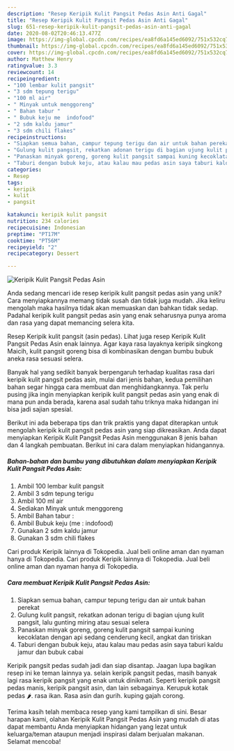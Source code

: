 ```yaml
---
description: "Resep Keripik Kulit Pangsit Pedas Asin Anti Gagal"
title: "Resep Keripik Kulit Pangsit Pedas Asin Anti Gagal"
slug: 651-resep-keripik-kulit-pangsit-pedas-asin-anti-gagal
date: 2020-08-02T20:46:13.477Z
image: https://img-global.cpcdn.com/recipes/ea8fd6a145ed6092/751x532cq70/keripik-kulit-pangsit-pedas-asin-foto-resep-utama.jpg
thumbnail: https://img-global.cpcdn.com/recipes/ea8fd6a145ed6092/751x532cq70/keripik-kulit-pangsit-pedas-asin-foto-resep-utama.jpg
cover: https://img-global.cpcdn.com/recipes/ea8fd6a145ed6092/751x532cq70/keripik-kulit-pangsit-pedas-asin-foto-resep-utama.jpg
author: Matthew Henry
ratingvalue: 3.3
reviewcount: 14
recipeingredient:
- "100 lembar kulit pangsit"
- "3 sdm tepung terigu"
- "100 ml air"
- " Minyak untuk menggoreng"
- " Bahan tabur "
- " Bubuk keju me  indofood"
- "2 sdm kaldu jamur"
- "3 sdm chili flakes"
recipeinstructions:
- "Siapkan semua bahan, campur tepung terigu dan air untuk bahan perekat"
- "Gulung kulit pangsit, rekatkan adonan terigu di bagian ujung kulit pangsit, lalu gunting miring atau sesuai selera"
- "Panaskan minyak goreng, goreng kulit pangsit sampai kuning kecoklatan dengan api sedang cenderung kecil, angkat dan tiriskan"
- "Taburi dengan bubuk keju, atau kalau mau pedas asin saya taburi kaldu jamur dan bubuk cabai"
categories:
- Resep
tags:
- keripik
- kulit
- pangsit

katakunci: keripik kulit pangsit 
nutrition: 234 calories
recipecuisine: Indonesian
preptime: "PT17M"
cooktime: "PT56M"
recipeyield: "2"
recipecategory: Dessert

---
```



![Keripik Kulit Pangsit Pedas Asin](https://img-global.cpcdn.com/recipes/ea8fd6a145ed6092/751x532cq70/keripik-kulit-pangsit-pedas-asin-foto-resep-utama.jpg)

Anda sedang mencari ide resep keripik kulit pangsit pedas asin yang unik? Cara menyiapkannya memang tidak susah dan tidak juga mudah. Jika keliru mengolah maka hasilnya tidak akan memuaskan dan bahkan tidak sedap. Padahal keripik kulit pangsit pedas asin yang enak seharusnya punya aroma dan rasa yang dapat memancing selera kita.

Resep Keripik kulit pangsit (asin pedas). Lihat juga resep Keripik Kulit Pangsit Pedas Asin enak lainnya. Agar kaya rasa layaknya keripik singkong Maicih, kulit pangsit goreng bisa di kombinasikan dengan bumbu bubuk aneka rasa sesuasi selera.

Banyak hal yang sedikit banyak berpengaruh terhadap kualitas rasa dari keripik kulit pangsit pedas asin, mulai dari jenis bahan, kedua pemilihan bahan segar hingga cara membuat dan menghidangkannya. Tak perlu pusing jika ingin menyiapkan keripik kulit pangsit pedas asin yang enak di mana pun anda berada, karena asal sudah tahu triknya maka hidangan ini bisa jadi sajian spesial.


Berikut ini ada beberapa tips dan trik praktis yang dapat diterapkan untuk mengolah keripik kulit pangsit pedas asin yang siap dikreasikan. Anda dapat menyiapkan Keripik Kulit Pangsit Pedas Asin menggunakan 8 jenis bahan dan 4 langkah pembuatan. Berikut ini cara dalam menyiapkan hidangannya.

<!--inarticleads1-->

##### Bahan-bahan dan bumbu yang dibutuhkan dalam menyiapkan Keripik Kulit Pangsit Pedas Asin:

1. Ambil 100 lembar kulit pangsit
1. Ambil 3 sdm tepung terigu
1. Ambil 100 ml air
1. Sediakan  Minyak untuk menggoreng
1. Ambil  Bahan tabur :
1. Ambil  Bubuk keju (me : indofood)
1. Gunakan 2 sdm kaldu jamur
1. Gunakan 3 sdm chili flakes


Cari produk Keripik lainnya di Tokopedia. Jual beli online aman dan nyaman hanya di Tokopedia. Cari produk Keripik lainnya di Tokopedia. Jual beli online aman dan nyaman hanya di Tokopedia. 

<!--inarticleads2-->

##### Cara membuat Keripik Kulit Pangsit Pedas Asin:

1. Siapkan semua bahan, campur tepung terigu dan air untuk bahan perekat
1. Gulung kulit pangsit, rekatkan adonan terigu di bagian ujung kulit pangsit, lalu gunting miring atau sesuai selera
1. Panaskan minyak goreng, goreng kulit pangsit sampai kuning kecoklatan dengan api sedang cenderung kecil, angkat dan tiriskan
1. Taburi dengan bubuk keju, atau kalau mau pedas asin saya taburi kaldu jamur dan bubuk cabai


Keripik pangsit pedas sudah jadi dan siap disantap. Jaagan lupa bagikan resep ini ke teman lainnya ya. selain keripik pangsit pedas, masih banyak lagi rasa keripik pangsit yang enak untuk dinikmati. Seperti keripik pangsit pedas manis, keripik pangsit asin, dan lain sebagainya. Kerupuk kotak pedas 🌶️. rasa ikan. Rasa asin dan gurih. kuping gajah corong. 

Terima kasih telah membaca resep yang kami tampilkan di sini. Besar harapan kami, olahan Keripik Kulit Pangsit Pedas Asin yang mudah di atas dapat membantu Anda menyiapkan hidangan yang lezat untuk keluarga/teman ataupun menjadi inspirasi dalam berjualan makanan. Selamat mencoba!
